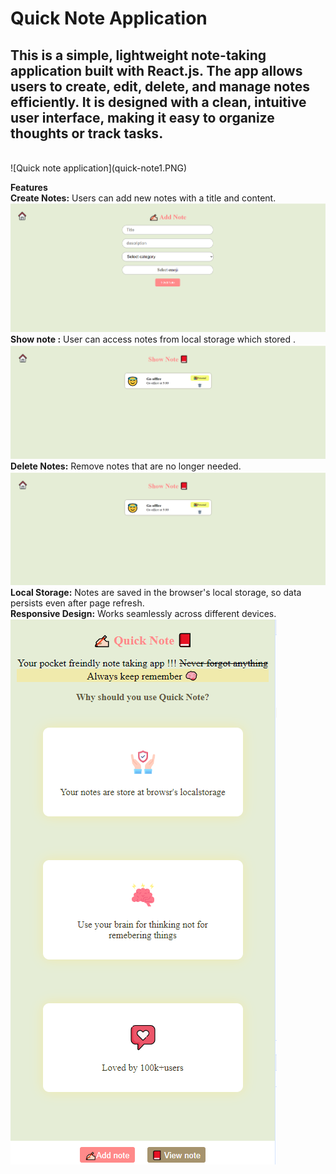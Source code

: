 <h1>Quick Note Application</h1>
<h2>This is a simple, lightweight note-taking application built with React.js. The app allows users to create, edit, delete, and manage notes efficiently. It is designed with a clean, intuitive user interface, making it easy to organize thoughts or track tasks.</h2><br>
![Quick note application](quick-note1.PNG)

**Features**<br>
**Create Notes:** Users can add new notes with a title and content.
![Add note](quicknote2.PNG)
**Show note :** User can access notes from local storage which  stored .
![Add note](quick-note3.PNG)
**Delete Notes:** Remove notes that are no longer needed.
![Add note](quick-note3.PNG)
**Local Storage:** Notes are saved in the browser's local storage, so data persists even after page refresh.
<br>
**Responsive Design:** Works seamlessly across different devices.
![Add note](quick-note4.PNG)

